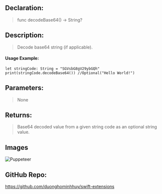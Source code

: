 ## Declaration: 
> func decodeBase64() -> String?


## Description: 
> Decode base64 string (if applicable).


#### Usage Example: 
`````
let stringCode: String = "SGVsbG8gV29ybGQh"
print(stringCode.decodeBase64()) //Optional("Hello World!")
`````

## Parameters: 
> None


## Returns: 
> Base64 decoded value from a given string code as an optional string value.


## Images
![Puppeteer](https://octodex.github.com/images/puppeteer.png)


## GitHub Repo:
https://github.com/duonghominhhuy/swift-extensions



